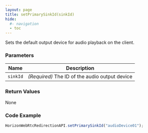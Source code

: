 ```yaml
---
layout: page
title: setPrimarySinkId(sinkId)
hide:
  #- navigation
  - toc
---
```


Sets the default output device for audio playback on the client.

### Parameters

| Name     | Description |
|----------|-------------|
| `sinkId` | *(Required)* The ID of the audio output device |

### Return Values
None

### Code Example
```js
HorizonWebRtcRedirectionAPI.setPrimarySinkId("audioDevice01");
```
